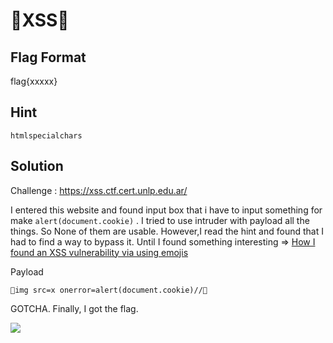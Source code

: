 # 💩XSS💩
## Flag Format
flag{xxxxx}
## Hint
`htmlspecialchars`
## Solution
Challenge : https://xss.ctf.cert.unlp.edu.ar/

I entered this website and found input box that i have to input something
for make `alert(document.cookie)` .
I tried to use intruder with payload all the things.
So None of them are usable.
However,I read the hint and found that I had to find a way to bypass it.
Until I found something interesting => [How I found an XSS vulnerability via using emojis](https://medium.com/@fpatrik/how-i-found-an-xss-vulnerability-via-using-emojis-7ad72de49209)

Payload
```
💋img src=x onerror=alert(document.cookie)//💛
```

GOTCHA.
Finally, I got the flag.

![](pic/1.jpg)

